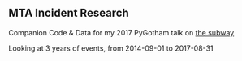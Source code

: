 ## MTA Incident Research

Companion Code & Data for my 2017 PyGotham talk on [the subway](http://blog.joshlaurito.com/blog/2017/10/07/when-to-avoid-the-subway/)

Looking at 3 years of events, from 2014-09-01 to 2017-08-31
